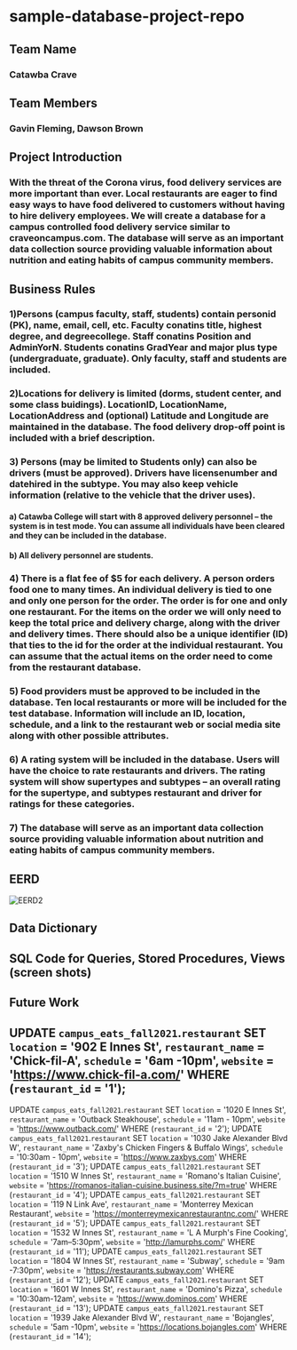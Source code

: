 # sample-database-project-repo
## Team Name
### Catawba Crave
## Team Members
### Gavin Fleming, Dawson Brown
## Project Introduction
### With the threat of the Corona virus, food delivery services are more important than ever. Local restaurants are eager to find easy ways to have food delivered to customers without having to hire delivery employees. We will create a database for a campus controlled food delivery service similar to craveoncampus.com. The database will serve as an important data collection source providing valuable information about nutrition and eating habits of campus community members.
## Business Rules
  ### 1)Persons (campus faculty, staff, students) contain personid (PK), name, email, cell, etc.  Faculty conatins title, highest degree, and degreecollege. Staff conatins Position and AdminYorN. Students conatins GradYear and major plus type (undergraduate, graduate). Only faculty, staff and students are included.
  ### 2)Locations for delivery is limited (dorms, student center, and some class buidings). LocationID, LocationName, LocationAddress and (optional) Latitude and Longitude are maintained in the database. The food delivery drop-off point is included with a brief description.
  ### 3)	Persons (may be limited to Students only) can also be drivers (must be approved). Drivers have licensenumber and datehired in the subtype. You may also keep vehicle information (relative to the vehicle that the driver uses).
  ####  a)	Catawba College will start with 8 approved delivery personnel – the system is in test mode.  You can assume all individuals have been cleared and they can be included in the database.
  ####  b)	All delivery personnel are students.
  ### 4)	There is a flat fee of $5 for each delivery. A person orders food one to many times. An individual delivery is tied to one and only one person for the order. The order is for one and only one restaurant. For the items on the order we will only need to keep the total price and delivery charge, along with the driver and delivery times. There should also be a unique identifier (ID) that ties to the id for the order at the individual restaurant. You can assume that the actual items on the order need to come from the restaurant database.
  ### 5)	Food providers must be approved to be included in the database. Ten local restaurants or more will be included for the test database. Information will include an ID, location, schedule, and a link to the restaurant web or social media site along with other possible attributes.
  ### 6)	A rating system will be included in the database. Users will have the choice to rate restaurants and drivers. The rating system will show supertypes and subtypes – an overall rating for the supertype, and subtypes restaurant and driver for ratings for these categories.
  ### 7)	The database will serve as an important data collection source providing valuable information about nutrition and eating habits of campus community members.

## EERD
![EERD2](https://user-images.githubusercontent.com/93001035/141513372-cc781314-e8b3-4175-8456-24249cb9059a.png)


## Data Dictionary
## SQL Code for Queries, Stored Procedures, Views (screen shots)
## Future Work

## UPDATE `campus_eats_fall2021`.`restaurant` SET `location` = '902 E Innes St', `restaurant_name` = 'Chick-fil-A', `schedule` = '6am -10pm', `website` = 'https://www.chick-fil-a.com/' WHERE (`restaurant_id` = '1');
UPDATE `campus_eats_fall2021`.`restaurant` SET `location` = '1020 E Innes St', `restaurant_name` = 'Outback Steakhouse', `schedule` = '11am - 10pm', `website` = 'https://www.outback.com/' WHERE (`restaurant_id` = '2');
UPDATE `campus_eats_fall2021`.`restaurant` SET `location` = '1030 Jake Alexander Blvd W', `restaurant_name` = 'Zaxby\'s Chicken Fingers & Buffalo Wings', `schedule` = '10:30am - 10pm', `website` = 'https://www.zaxbys.com' WHERE (`restaurant_id` = '3');
UPDATE `campus_eats_fall2021`.`restaurant` SET `location` = '1510 W Innes St', `restaurant_name` = 'Romano\'s Italian Cuisine', `website` = 'https://romanos-italian-cuisine.business.site/?m=true' WHERE (`restaurant_id` = '4');
UPDATE `campus_eats_fall2021`.`restaurant` SET `location` = '119 N Link Ave', `restaurant_name` = 'Monterrey Mexican Restaurant', `website` = 'https://monterreymexicanrestaurantnc.com/' WHERE (`restaurant_id` = '5');
UPDATE `campus_eats_fall2021`.`restaurant` SET `location` = '1532 W Innes St', `restaurant_name` = 'L A Murph\'s Fine Cooking', `schedule` = '7am–5:30pm', `website` = 'http://lamurphs.com/' WHERE (`restaurant_id` = '11');
UPDATE `campus_eats_fall2021`.`restaurant` SET `location` = '1804 W Innes St', `restaurant_name` = 'Subway', `schedule` = '9am -7:30pm', `website` = 'https://restaurants.subway.com' WHERE (`restaurant_id` = '12');
UPDATE `campus_eats_fall2021`.`restaurant` SET `location` = '1601 W Innes St', `restaurant_name` = 'Domino\'s Pizza', `schedule` = '10:30am-12am', `website` = 'https://www.dominos.com' WHERE (`restaurant_id` = '13');
UPDATE `campus_eats_fall2021`.`restaurant` SET `location` = '1939 Jake Alexander Blvd W', `restaurant_name` = 'Bojangles', `schedule` = '5am -10pm', `website` = 'https://locations.bojangles.com' WHERE (`restaurant_id` = '14');
